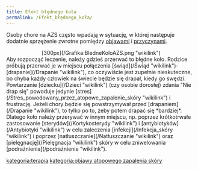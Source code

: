 ```yaml
---
title: Efekt błędnego koła
permalink: /Efekt_błędnego_koła/
---
```


Osoby chore na AZS często wpadają w sytuację, w której następuje dodatnie sprzężenie zwrotne pomiędzy [objawami](/objawy_atopowego_zapalenia_skóry "wikilink") i [przyczynami](/przyczyny_atopowego_zapalenia_skóry "wikilink").

<div align="center">
[300px](/Grafika:BledneKoloAZS.png "wikilink")

</div>
Aby rozpocząć leczenie, należy gdzieś przerwać to błędne koło. Rodzice próbują przerwać je w miejscu połączenia [świąd](/Świąd "wikilink")-[drapanie](/Drapanie "wikilink"), co oczywiście jest zupełnie nieskuteczne, bo chyba każdy człowiek na świecie będzie się drapał, kiedy go swędzi. Powtarzanie [dziecku](/Dzieci "wikilink") (czy osobie dorosłej) zdania "Nie drap się" powoduje jedynie [stres](/Stres_powodowany_przez_atopowe_zapalenie_skóry "wikilink") i frustrację. Jeżeli chory będzie się powstrzymywał przed [drapaniem](/Drapanie "wikilink"), to tylko po to, żeby potem drapać się *bardziej*. Dlatego koło należy przerywać w innym miejscu, np. poprzez krótkotrwałe zastosowanie [sterydów](/Kortykosterydy "wikilink") i [antybiotyków](/Antybiotyki "wikilink") w celu zaleczenia [infekcji](/Infekcja_skóry "wikilink") i poprzez [natłuszczanie](/Natłuszczanie "wikilink") oraz [pielęgnację](/Pielęgnacja "wikilink") skóry w celu zniwelowania [podrażnienia](/podrażnienie "wikilink").

[kategoria:terapia](/kategoria:terapia "wikilink") [kategoria:objawy atopowego zapalenia skóry](/kategoria:objawy_atopowego_zapalenia_skóry "wikilink")